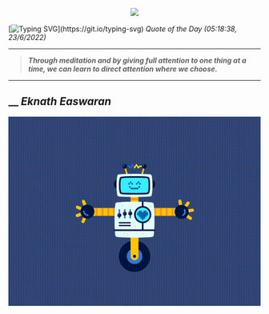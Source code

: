 <p align='center'><img src='https://komarev.com/ghpvc/?username=hungpurdie&label=Total+Vistors&color=brightgreen&style=plastic'></p> 


 [![Typing SVG](https://readme-typing-svg.herokuapp.com?font=Press+Start+2P&color=C2F784&size=35&width=900&height=100&lines=Hello+World%2C+I'm+Hung+!)](https://git.io/typing-svg) 
 _Quote of the Day (05:18:38, 23/6/2022)_
___
>**_Through meditation and by giving full attention to one thing at a time, we can learn to direct attention where we choose._**
___
## __ **_Eknath Easwaran_** 
<p align="center"><img src="src/assets/images/robot-dancing-dribble.gif"/></p>